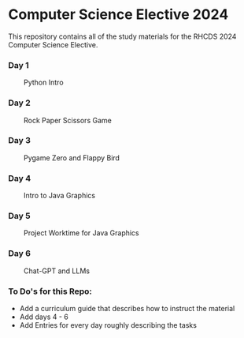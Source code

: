 # Computer Science Elective 2024
This repository contains all of the study materials for the RHCDS 2024 Computer Science Elective.

### Day 1
&nbsp;&nbsp;&nbsp;&nbsp;&nbsp;&nbsp;&nbsp;&nbsp;Python Intro

### Day 2
&nbsp;&nbsp;&nbsp;&nbsp;&nbsp;&nbsp;&nbsp;&nbsp;Rock Paper Scissors Game

### Day 3
&nbsp;&nbsp;&nbsp;&nbsp;&nbsp;&nbsp;&nbsp;&nbsp;Pygame Zero and Flappy Bird

### Day 4
&nbsp;&nbsp;&nbsp;&nbsp;&nbsp;&nbsp;&nbsp;&nbsp;Intro to Java Graphics

### Day 5
&nbsp;&nbsp;&nbsp;&nbsp;&nbsp;&nbsp;&nbsp;&nbsp;Project Worktime for Java Graphics

### Day 6
&nbsp;&nbsp;&nbsp;&nbsp;&nbsp;&nbsp;&nbsp;&nbsp;Chat-GPT and LLMs

### To Do's for this Repo:
- Add a curriculum guide that describes how to instruct the material
- Add days 4 - 6
- Add Entries for every day roughly describing the tasks
